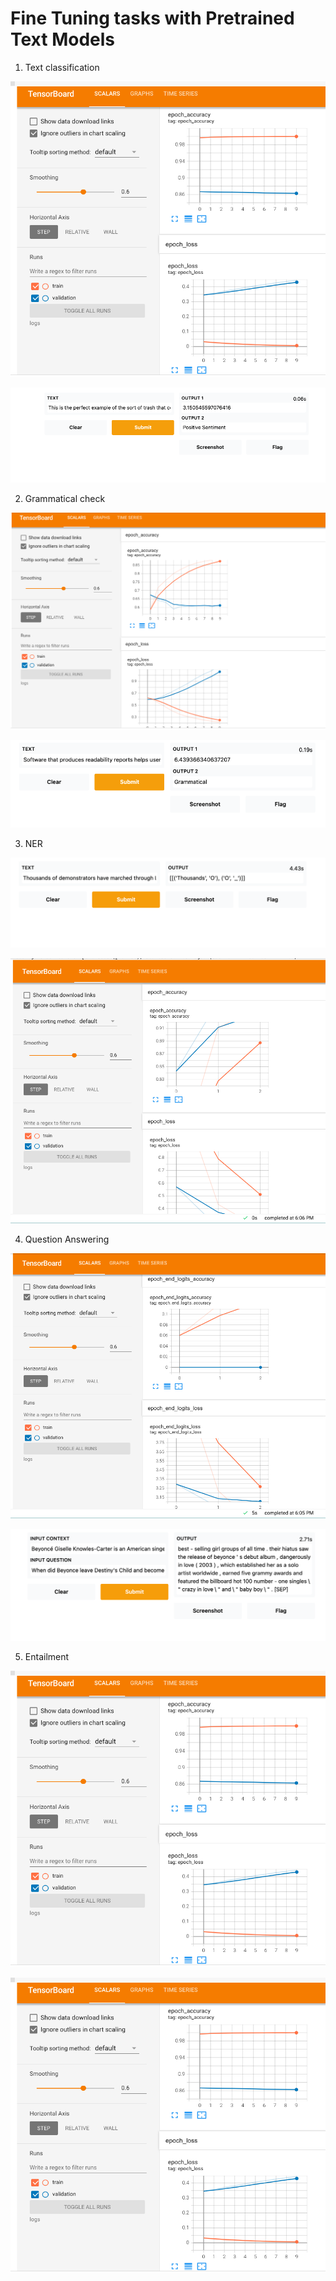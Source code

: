# Fine Tuning tasks with Pretrained Text Models

1. Text classification


 ![alt text](https://github.com/tamanna-mehta/cmpe-297/blob/main/hw-3/screenshots/Sentiment_classification.png)
 
 
 ![alt text](https://github.com/tamanna-mehta/cmpe-297/blob/main/hw-3/screenshots/sentiment_classifciation_gradio.png)

2. Grammatical check 

![alt text](https://github.com/tamanna-mehta/cmpe-297/blob/main/hw-3/screenshots/Grammar.png)

![alt text](https://github.com/tamanna-mehta/cmpe-297/blob/main/hw-3/screenshots/grammar%20gradio.png)

3. NER

![alt text](https://github.com/tamanna-mehta/cmpe-297/blob/main/hw-3/screenshots/NER_gradio.png)

![alt text](https://github.com/tamanna-mehta/cmpe-297/blob/main/hw-3/screenshots/NER_tensorboard.png)

4. Question Answering

![alt text](https://github.com/tamanna-mehta/cmpe-297/blob/main/hw-3/screenshots/Q:A_tensorboard.png)

![alt text](https://github.com/tamanna-mehta/cmpe-297/blob/main/hw-3/screenshots/Q:A_gradio.png)

5. Entailment

![alt text](https://github.com/tamanna-mehta/cmpe-297/blob/main/hw-3/screenshots/Sentiment_classification.png)

![alt text](https://github.com/tamanna-mehta/cmpe-297/blob/main/hw-3/screenshots/Sentiment_classification.png)


